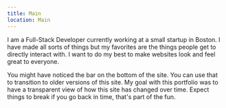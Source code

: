```yaml
---
title: Main
location: Main
---
```

I am a Full-Stack Developer currently working at a small startup in Boston. I have made all sorts of things but my favorites are the things people get to directly interact with. I want to do my best to make websites look and feel great to everyone. 

You might have noticed the bar on the bottom of the site. You can use that to transition to older versions of this site. My goal with this portfolio was to have a transparent view of how this site has changed over time. Expect things to break if you go back in time, that's part of the fun.